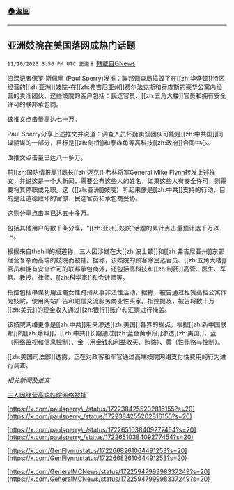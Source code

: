 ###  [:house:返回](README.md)
---


## 亚洲妓院在美国落网成热门话题
`11/10/2023 3:56 PM UTC 正道木` [轉載自GNews](https://gnews.org/articles/1956594)

         



资深记者保罗·斯佩里 (Paul Sperry)发推：联邦调查局捣毁了在[[zh:华盛顿]]特区经营的[[zh:亚洲]]妓院-在[[zh:弗吉尼亚州]]费尔法克斯和泰森斯的豪华公寓内经营的卖淫团伙，这些妓院的客户包括：民选官员、[[zh:五角大楼]]官员和拥有安全许可的联邦承包商。

该推文点击量高达七十万。

Paul Sperry分享上述推文并说道：调查人员怀疑卖淫团伙可能是[[zh:中共国]]间谍阴谋的一部分，目标是[[zh:剑桥]]和泰森角等高科技[[zh:政府]]合同中心。

改推文点击量已达八十多万。

前[[zh:国防情报局]]局长[[zh:迈克]]·弗林将军General Mike Flynn转发上述推文，并说这是一个大新闻，需要公布这些人的姓名，如果这些人有安全许可，则需要将其停职或免职。这（[[zh:亚洲]]妓院）听起来像是[[zh:中共]]支持的行动，目的是让道德败坏的官僚、民选官员和承包商妥协。

这则分享点击率已达五十多万。

包括其他用户的数千条分享，“[[zh:亚洲]]妓院”话题的累计点击量预计达千万以上。

根据来自thehill的报道称，三人因涉嫌在大[[zh:波士顿]]和[[zh:弗吉尼亚州]]东部经营复杂而高端的妓院而被捕。据称，该妓院的顾客除民选官员、[[zh:五角大楼]]官员和拥有安全许可的联邦承包商外，还包括高科技和[[zh:制药]]高管、医生、军官、教授、律师、[[zh:科学家]]和会计师等。

指控包括串谋利用亚裔女性跨州从事非法性活动。据称，被告通过租赁高档公寓作为妓院，使用网站广告和短信交流服务商业性买家。指控提及，被告将数十万[[zh:美元]]的现金收入通过[[zh:银行]]账户和汇票进行掩盖。

该妓院网络更像是[[zh:中共]]用来渗透[[zh:美国]]各界的据点，根据[[zh:新中国联邦]]的[[zh:爆料]]，[[zh:中共]]长期通过[[zh:蓝金黄手段]]渗透[[zh:美国]]，蓝（网络监视和信息控制）、金（用金钱和利益收买、贿赂）、黄（性贿赂与控制）。

[[zh:美国司法部]]透露，正在对政客和军官通过高端妓院网络支付性费用的行为进行调查。

*相关新闻及推文*

[三人因经营高端妓院网络被捕](https://www.justice.gov/usao-ma/pr/three-arrested-operating-high-end-brothel-network)

[https://x.com/paulsperry\_/status/1722384255202816155?s=20](https://x.com/paulsperry_/status/1722384255202816155?s=20)

[https://x.com/paulsperry\_/status/1722651038409277454?s=20](https://x.com/paulsperry_/status/1722651038409277454?s=20)

[https://x.com/GenFlynn/status/1722668261064491253?s=20](https://x.com/GenFlynn/status/1722668261064491253?s=20)

[https://x.com/GeneralMCNews/status/1722594799998337249?s=20](https://x.com/GeneralMCNews/status/1722594799998337249?s=20)
